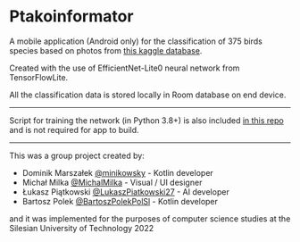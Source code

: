 # Ptakoinformator

A mobile application (Android only) for the classification of 375 birds species 
based on photos from [this kaggle database](https://www.kaggle.com/gpiosenka/100-bird-species).

Created with the use of EfficientNet-Lite0 neural network from TensorFlowLite.

All the classification data is stored locally in Room database on end device.

-----------------
Script for training the network (in Python 3.8+) is also included [in this repo](/training/) and is not required for app to build.

-----------------
This was a group project created by:
  
* Dominik Marszałek [@minikowsky](https://github.com/minikowsky) - Kotlin developer
* Michał Milka [@MichalMilka](https://github.com/MichalMilka) - Visual / UI designer
* Łukasz Piątkowski [@LukaszPiatkowski27](https://github.com/LukaszPiatkowski27) - AI developer
* Bartosz Polek [@BartoszPolekPolSl](https://github.com/BartoszPolekPolSl) - Kotlin developer

and it was implemented for the purposes of computer science studies at the Silesian University of Technology 2022
